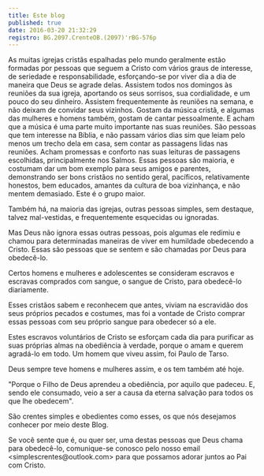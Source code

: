 ```yaml
---
title: Este blog
published: true
date: 2016-03-20 21:32:29
registro: BG.2097.CrenteOB.(2097)'rBG-576p
---
```


As muitas igrejas cristãs espalhadas pelo mundo geralmente estão formadas por pessoas que seguem a Cristo com vários graus de interesse, de seriedade e responsabilidade, esforçando-se por viver dia a dia de maneira que Deus se agrade delas.
Assistem todos nos domingos às reuniões da sua igreja, aportando os seus sorrisos, sua cordialidade, e um pouco do seu dinheiro. Assistem frequentemente às reuniões na semana, e não deixam de convidar seus vizinhos.
Gostam da música cristã, e algumas das mulheres e homens também, gostam de cantar pessoalmente. E acham que a música é uma parte muito importante nas suas reuniões.
São pessoas que tem interesse na Bíblia, e não passam vários dias sim que leiam pelo menos um trecho dela em casa, sem contar as passagens lidas nas reuniões.
Acham promessas e conforto nas suas leituras de passagens escolhidas, principalmente nos Salmos.
Essas pessoas são maioria, e costumam dar um bom exemplo para seus amigos e parentes, demonstrando ser bons cristãos no sentido geral, pacíficos, relativamente honestos, bem educados, amantes da cultura de boa vizinhança, e não mentem demasiado.
Este é o grupo maior.

Também há, na maioria das igrejas, outras pessoas simples, sem destaque, talvez mal-vestidas, e frequentemente esquecidas ou ignoradas.

Mas Deus não ignora essas outras pessoas, pois algumas ele redimiu e chamou para determinadas maneiras de viver em humildade obedecendo a Cristo.
Essas são pessoas que se sentem e são chamadas por Deus para obedecê-lo.

Certos homens e mulheres e adolescentes se consideram escravos e escravas comprados com sangue, o sangue de Cristo, para obedecê-lo diariamente.

Esses cristãos sabem e reconhecem que antes, viviam na escravidão dos seus próprios pecados e costumes, mas foi a vontade de Cristo comprar essas pessoas com seu próprio sangue para obedecer só a ele.

Estes escravos voluntários de Cristo se esforçam cada dia para purificar as suas próprias almas na obediência à verdade, porque o amam e querem agradá-lo em todo.
Um homem que viveu assim, foi Paulo de Tarso.

Deus sempre teve homens e mulheres assim, e os tem também até hoje.

"Porque o Filho de Deus aprendeu a obediência, por aquilo que padeceu. E, sendo ele consumado, veio a ser a causa da eterna salvação para todos os que lhe obedecem".

São crentes simples e obedientes como esses, os que nós desejamos conhecer por meio deste Blog.

Se você sente que é, ou quer ser, uma destas pessoas que Deus chama para obedecê-lo, comunique-se conosco pelo nosso email <&#115;&#105;&#109;&#112;&#108;&#101;&#115;&#099;&#114;&#101;&#110;&#116;&#101;&#115;&#064;&#111;&#117;&#116;&#108;&#111;&#111;&#107;&#046;&#099;&#111;&#109;> para que possamos adorar juntos ao Pai com Cristo.
